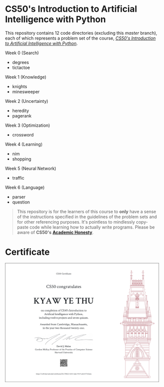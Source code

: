 # CS50's Introduction to Artificial Intelligence with Python

This repository contains 12 code directories (excluding this _master_ branch), each of which represents a problem set of the course, [_CS50's Introduction to Artificial Intelligence with Python_](https://www.edx.org/course/cs50s-introduction-to-artificial-intelligence-with-python).

Week 0 (Search)
- degrees
- tictactoe

Week 1 (Knowledge)
- knights
- minesweeper

Week 2 (Uncertainty)
- heredity
- pagerank

Week 3 (Optimization)
- crossword

Week 4 (Learning)
- nim
- shopping

Week 5 (Neural Network)
- traffic

Week 6 (Language)
- parser
- question

> This repository is for the learners of this course to **only** have a sense of the instructions specified in the guidelines of the problem sets and for other referencing purposes. It's pointless to mindlessly copy-paste code while learning how to actually write programs. Please be aware of **CS50's** [**Academic Honesty**](https://cs50.harvard.edu/x/2021/honesty/).

# Certificate
![CS50's Introduction to Artificial Intelligence with Python Certificate](https://github.com/KyawYeThu-11/cs50ai/blob/master/certificate/cs50ai_certificate.png)
